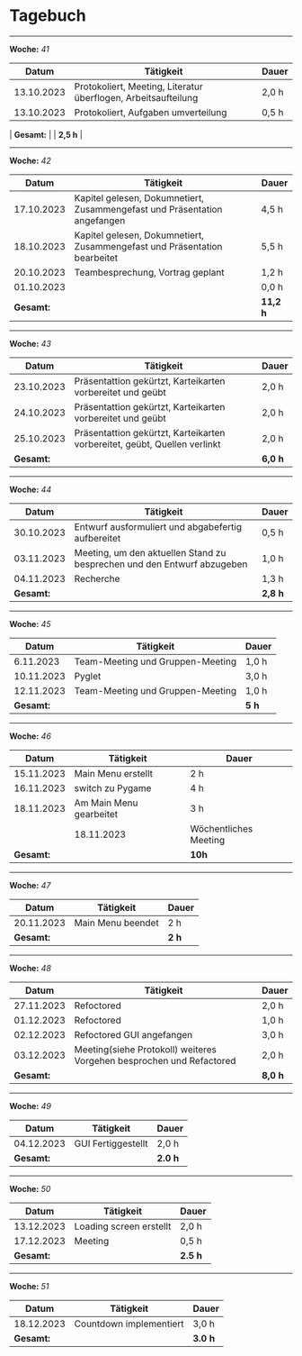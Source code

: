 # Tagebuch
---

**Woche:** *41*

| Datum       | Tätigkeit                                  | Dauer  |
|-------------|---------------------------------------------|--------|
| 13.10.2023  | Protokoliert, Meeting, Literatur überflogen, Arbeitsaufteilung               | 2,0 h  |
| 13.10.2023  | Protokoliert, Aufgaben umverteilung                                          | 0,5 h  |

| **Gesamt:**  |                                            | **2,5 h**  |

---

**Woche:** *42*

| Datum       | Tätigkeit                                  | Dauer  |
|-------------|---------------------------------------------|--------|
| 17.10.2023  | Kapitel gelesen, Dokumnetiert, Zusammengefast und Präsentation angefangen    | 4,5 h  |
| 18.10.2023  | Kapitel gelesen, Dokumnetiert, Zusammengefast und Präsentation bearbeitet    | 5,5 h  |
| 20.10.2023  | Teambesprechung, Vortrag geplant            | 1,2 h  |
| 01.10.2023  |                                             | 0,0 h  |
| **Gesamt:**  |                                            | **11,2 h**  |

---

**Woche:** *43*

| Datum       | Tätigkeit                                  | Dauer  |
|-------------|---------------------------------------------|--------|
| 23.10.2023  |Präsentattion gekürtzt, Karteikarten vorbereitet und geübt| 2,0 h  |
|24.10.2023  |Präsentattion gekürtzt, Karteikarten vorbereitet und geübt| 2,0 h  |
|25.10.2023  |Präsentattion gekürtzt, Karteikarten vorbereitet, geübt, Quellen verlinkt| 2,0 h  |
| **Gesamt:**  |                                            | **6,0 h**  |

---

**Woche:** *44*

| Datum       | Tätigkeit                                  | Dauer  |
|-------------|---------------------------------------------|--------|
| 30.10.2023 |Entwurf ausformuliert und abgabefertig aufbereitet| 0,5 h  |
|03.11.2023 |Meeting, um den aktuellen Stand zu besprechen und den Entwurf abzugeben| 1,0 h  |
|04.11.2023 |Recherche| 1,3 h  |
| **Gesamt:**  |                                            | **2,8 h**  |

---
		

**Woche:** *45*

| Datum       | Tätigkeit                                  | Dauer  |
|-------------|---------------------------------------------|--------|
| 6.11.2023 | Team-Meeting und Gruppen-Meeting| 1,0 h |
| 10.11.2023 | Pyglet | 3,0 h |
| 12.11.2023 | Team-Meeting und Gruppen-Meeting| 1,0 h |
| **Gesamt:**  |                                            | **5 h**  |


---


**Woche:** *46*

| Datum       | Tätigkeit                                  | Dauer  |
|-------------|---------------------------------------------|--------|
| 15.11.2023  |          Main Menu erstellt                 | 2 h  |
| 16.11.2023  |          switch zu Pygame              	    | 4 h  |
| 18.11.2023  |          Am Main Menu gearbeitet            | 3 h  |
	| 18.11.2023  |       Wöchentliches Meeting          | 1 h  |
| **Gesamt:**  |                                            | **10h**  |

---


**Woche:** *47*

| Datum       | Tätigkeit                                  | Dauer  |
|-------------|---------------------------------------------|--------|
| 20.11.2023  |          Main Menu beendet                 | 2 h  |
| **Gesamt:**  |                                            | **2 h**  |

---


**Woche:** *48*

| Datum       | Tätigkeit                                  | Dauer  |
|-------------|---------------------------------------------|--------|
|27.11.2023|Refoctored| 2,0 h |
|01.12.2023|Refoctored| 1,0 h |
|02.12.2023|Refoctored GUI angefangen| 3,0 h |
|03.12.2023|Meeting(siehe Protokoll) weiteres Vorgehen besprochen und Refactored| 2,0 h |
| **Gesamt:**  |                                            | **8,0 h**  |


---


**Woche:** *49*

| Datum       | Tätigkeit                                  | Dauer  |
|-------------|---------------------------------------------|--------|
|04.12.2023|GUI Fertiggestellt| 2,0 h |
| **Gesamt:**  |					| **2.0 h**  |   

---

**Woche:** *50*

| Datum       | Tätigkeit                                  | Dauer  |
|-------------|---------------------------------------------|--------|
| 13.12.2023  | Loading screen erstellt | 2,0 h  |
| 17.12.2023  | Meeting | 0,5 h  |
| **Gesamt:**  |                                            | **2.5 h**  |

---

**Woche:** *51*

| Datum       | Tätigkeit                                  | Dauer  |
|-------------|---------------------------------------------|--------|
| 18.12.2023  | Countdown implementiert | 3,0 h  |
| **Gesamt:**  |                                            | **3.0 h**  |




